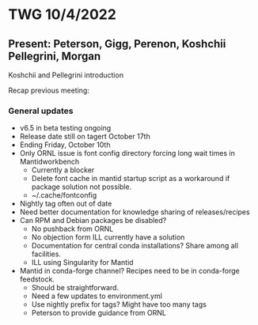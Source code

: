 # TWG 10/4/2022
## Present: Peterson, Gigg, Perenon, Koshchii Pellegrini, Morgan

Koshchii and Pellegrini introduction 

Recap previous meeting:
### General updates
-	v6.5 in beta testing ongoing
-	Release date still on tagert October 17th
-	Ending Friday, October 10th
-	Only ORNL issue is font config directory forcing long wait times in Mantidworkbench
    -	Currently a blocker
    -	Delete font cache in mantid startup script as a workaround if package solution not possible.
    -	~/.cache/fontconfig
-	Nightly tag often out of date
-	Need better documentation for knowledge sharing of releases/recipes 
-	Can RPM and Debian packages be disabled?
    -	No pushback from ORNL
    -	No objection form ILL currently have a solution
    -	Documentation for central conda installations? Share among all facilities.
    -	ILL using Singularity for Mantid
-	Mantid in conda-forge channel? Recipes need to be in conda-forge feedstock.
    -	Should be straightforward.
    -	Need a few updates to environment.yml
    -	Use nightly prefix for tags? Might have too many tags
    -	Peterson to provide guidance from ORNL
